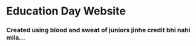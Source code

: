 # Education Day Website

### Created using blood and sweat of juniors jinhe credit bhi nahi mila...

